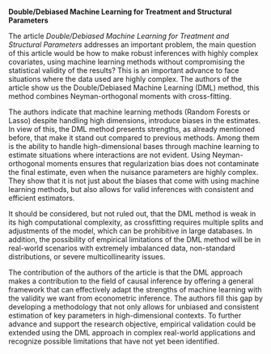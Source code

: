**Double/Debiased Machine Learning for Treatment and Structural Parameters**

The article _Double/Debiased Machine Learning for Treatment and Structural Parameters_ addresses an important problem, the main question of this article would be how to make robust inferences with highly complex covariates, using machine learning methods without compromising the statistical validity of the results? This is an important advance to face situations where the data used are highly complex. The authors of the article show us the Double/Debiased Machine Learning (DML) method, this method combines Neyman-orthogonal moments with cross-fitting.

The authors indicate that machine learning methods (Random Forests or Lasso) despite handling high dimensions, introduce biases in the estimates. In view of this, the DML method presents strengths, as already mentioned before, that make it stand out compared to previous methods. Among them is the ability to handle high-dimensional bases through machine learning to estimate situations where interactions are not evident. Using Neyman-orthogonal moments ensures that regularization bias does not contaminate the final estimate, even when the nuisance parameters are highly complex. They show that it is not just about the biases that come with using machine learning methods, but also allows for valid inferences with consistent and efficient estimators.

It should be considered, but not ruled out, that the DML method is weak in its high computational complexity, as crossfitting requires multiple splits and adjustments of the model, which can be prohibitive in large databases. In addition, the possibility of empirical limitations of the DML method will be in real-world scenarios with extremely imbalanced data, non-standard distributions, or severe multicollinearity issues.

The contribution of the authors of the article is that the DML approach makes a contribution to the field of causal inference by offering a general framework that can effectively adapt the strengths of machine learning with the validity we want from econometric inference. The authors fill this gap by developing a methodology that not only allows for unbiased and consistent estimation of key parameters in high-dimensional contexts. To further advance and support the research objective, empirical validation could be extended using the DML approach in complex real-world applications and recognize possible limitations that have not yet been identified.
